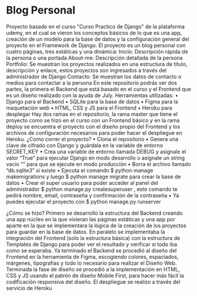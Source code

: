 # Blog Personal
Proyecto basado en el curso "Curso Practico de Django" de la plataforma udemy, en el cual se vieron los conceptos básicos de lo que es una app, creación de un modelo para la base de datos y la configuración general del proyecto en el Framework de Django.
El proyecto es un blog personal con cuatro páginas, tres estáticas y una dinámica:
Inicio: Descripción rápida de la persona o una portada
About-me: Descripción detallada de la persona
Portfolio: Se muestran los proyectos realizados en una estructura de titulo, descripción y enlace, estos proyectos son ingresados a través del administrador de Django
Contacto: Se muestran los datos de contacto o medios para contactar a la persona
En este repositorio podrás ver dos partes, la primera el Backend que está basado en el curso y el Frontend que es un diseño realizado con la ayuda de July.
Herramientas utilizadas:
•	Django para el Backend
•	SQLite para la base de datos
•	Figma para la maquetación web
•	HTML, CSS y JS para el Frontend
•	Heroku para desplegar
Hay dos ramas en el repositorio, la rama master que tiene el proyecto como se hizo en el curso con un Frontend básico y en la rama deploy se encuentra el proyecto con el diseño propio del Frontend  y los archivos de configuración necesarios para poder hacer el despliegue en Heroku.
¿Como correr el proyecto?
•	Clona el repositorio
•	Genera una clave de cifrado con Django y guárdala en la variable de entorno SECRET_KEY
•	Crea una variable de entorno llamada DEBUG y asígnale el valor “True” para ejecutar Django en modo desarrollo o asígnale un string vacio “” para que se ejecute en modo producción
•	Borra el archivo llamado “db.sqlite3” si existe
•	Ejecuta el comando $ python manage makemigrations y luego $ python manage mígrate para crear la base de datos
•	Crear el super usuario para poder acceder al panel del administrador $ python manage.py createsuperuser , este comando te pedirá nombre, email, contraseña y confirmación de la contraseña
•	Ya puedes ejecutar el proyecto con $ python manage.py runserver

¿Cómo se hizo?
Primero se desarrollo la estructura del Backend creando una app núcleo en la que vivieran las páginas estáticas y una app por aparte en la que se implementara la lógica de la creación de los proyectos para guardar en la base de datos. En paralelo se implementaba la integración del Frontend (solo la estructura básica) con la estructura de Templates de Django para poder ver el resultado y verificar si todo iba como se esperaba.
Ya terminado el Backend se procedió al diseño del Frontend en la herramienta de Figma, escogiendo colores, espaciados, márgenes, tipografías y todo lo necesario para realizar el Diseño Web.
Terminada la fase de diseño se procedió a la implementación en HTML, CSS y JS usando el patrón de diseño Mobile First, para hacer más fácil la codificación responsiva del diseño.
El despliegue se realizo a través del servicio de Heroku
